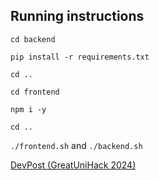 ## Running instructions

`cd backend`

`pip install -r requirements.txt`

`cd ..`

`cd frontend`

`npm i -y`

`cd ..`

`./frontend.sh` and `./backend.sh`

[DevPost (GreatUniHack 2024)](https://devpost.com/software/wildlife-time-travel)
